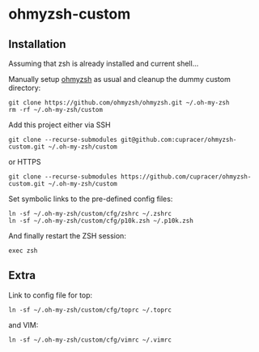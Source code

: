 # ohmyzsh-custom

## Installation

Assuming that zsh is already installed and current shell...

Manually setup [ohmyzsh](https://github.com/ohmyzsh/ohmyzsh) as usual and cleanup the dummy custom directory:
```
git clone https://github.com/ohmyzsh/ohmyzsh.git ~/.oh-my-zsh
rm -rf ~/.oh-my-zsh/custom
```
Add this project either via SSH
```
git clone --recurse-submodules git@github.com:cupracer/ohmyzsh-custom.git ~/.oh-my-zsh/custom
```
or HTTPS
```
git clone --recurse-submodules https://github.com/cupracer/ohmyzsh-custom.git ~/.oh-my-zsh/custom
```
Set symbolic links to the pre-defined config files:
```
ln -sf ~/.oh-my-zsh/custom/cfg/zshrc ~/.zshrc
ln -sf ~/.oh-my-zsh/custom/cfg/p10k.zsh ~/.p10k.zsh
```
And finally restart the ZSH session:
```
exec zsh
```

## Extra

Link to config file for top:
```
ln -sf ~/.oh-my-zsh/custom/cfg/toprc ~/.toprc
```
and VIM:
```
ln -sf ~/.oh-my-zsh/custom/cfg/vimrc ~/.vimrc
```

